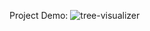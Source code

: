 Project Demo:
![tree-visualizer](https://github.com/Darshan808/Tree-Visualizer/assets/127468609/47095b60-ab72-4054-9e33-b7de4f8b38fe)
